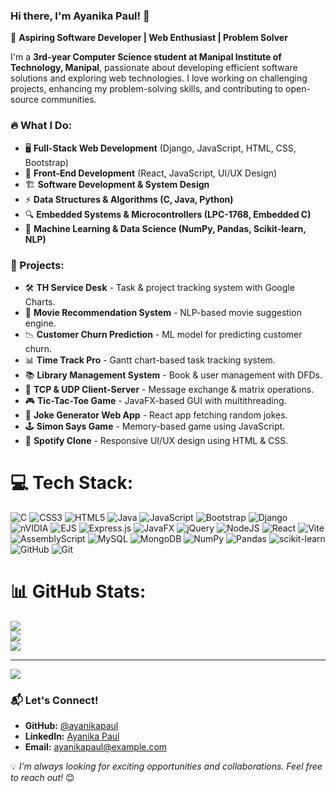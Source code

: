 ### Hi there, I'm Ayanika Paul! 👋

🚀 **Aspiring Software Developer | Web Enthusiast | Problem Solver**

I'm a **3rd-year Computer Science student at Manipal Institute of Technology, Manipal**, passionate about developing efficient software solutions and exploring web technologies. I love working on challenging projects, enhancing my problem-solving skills, and contributing to open-source communities.

### 🔥 What I Do:
- 🖥 **Full-Stack Web Development** (Django, JavaScript, HTML, CSS, Bootstrap)
- 📱 **Front-End Development** (React, JavaScript, UI/UX Design)
- 🏗 **Software Development & System Design**
- ⚡ **Data Structures & Algorithms (C, Java, Python)**
- 🔍 **Embedded Systems & Microcontrollers (LPC-1768, Embedded C)**
- 🤖 **Machine Learning & Data Science (NumPy, Pandas, Scikit-learn, NLP)**

### 📌 Projects:
- 🛠 **TH Service Desk** - Task & project tracking system with Google Charts.
- 🎥 **Movie Recommendation System** - NLP-based movie suggestion engine.
- 📉 **Customer Churn Prediction** - ML model for predicting customer churn.
- 📊 **Time Track Pro** - Gantt chart-based task tracking system.
- 📚 **Library Management System** - Book & user management with DFDs.
- 🔄 **TCP & UDP Client-Server** - Message exchange & matrix operations.
- 🎮 **Tic-Tac-Toe Game** - JavaFX-based GUI with multithreading.
- 🤖 **Joke Generator Web App** - React app fetching random jokes.
- 🕹 **Simon Says Game** - Memory-based game using JavaScript.
- 🎵 **Spotify Clone** - Responsive UI/UX design using HTML & CSS.

# 💻 Tech Stack:
![C](https://img.shields.io/badge/c-%2300599C.svg?style=for-the-badge&logo=c&logoColor=white) ![CSS3](https://img.shields.io/badge/css3-%231572B6.svg?style=for-the-badge&logo=css3&logoColor=white) ![HTML5](https://img.shields.io/badge/html5-%23E34F26.svg?style=for-the-badge&logo=html5&logoColor=white) ![Java](https://img.shields.io/badge/java-%23ED8B00.svg?style=for-the-badge&logo=openjdk&logoColor=white) ![JavaScript](https://img.shields.io/badge/javascript-%23323330.svg?style=for-the-badge&logo=javascript&logoColor=%23F7DF1E) ![Bootstrap](https://img.shields.io/badge/bootstrap-%238511FA.svg?style=for-the-badge&logo=bootstrap&logoColor=white) ![Django](https://img.shields.io/badge/django-%23092E20.svg?style=for-the-badge&logo=django&logoColor=white) ![nVIDIA](https://img.shields.io/badge/cuda-000000.svg?style=for-the-badge&logo=nVIDIA&logoColor=green) ![EJS](https://img.shields.io/badge/ejs-%23B4CA65.svg?style=for-the-badge&logo=ejs&logoColor=black) ![Express.js](https://img.shields.io/badge/express.js-%23404d59.svg?style=for-the-badge&logo=express&logoColor=%2361DAFB) ![JavaFX](https://img.shields.io/badge/javafx-%23FF0000.svg?style=for-the-badge&logo=javafx&logoColor=white) ![jQuery](https://img.shields.io/badge/jquery-%230769AD.svg?style=for-the-badge&logo=jquery&logoColor=white) ![NodeJS](https://img.shields.io/badge/node.js-6DA55F?style=for-the-badge&logo=node.js&logoColor=white) ![React](https://img.shields.io/badge/react-%2320232a.svg?style=for-the-badge&logo=react&logoColor=%2361DAFB) ![Vite](https://img.shields.io/badge/vite-%23646CFF.svg?style=for-the-badge&logo=vite&logoColor=white) ![AssemblyScript](https://img.shields.io/badge/assembly%20script-%23000000.svg?style=for-the-badge&logo=assemblyscript&logoColor=white) ![MySQL](https://img.shields.io/badge/mysql-4479A1.svg?style=for-the-badge&logo=mysql&logoColor=white) ![MongoDB](https://img.shields.io/badge/MongoDB-%234ea94b.svg?style=for-the-badge&logo=mongodb&logoColor=white) ![NumPy](https://img.shields.io/badge/numpy-%23013243.svg?style=for-the-badge&logo=numpy&logoColor=white) ![Pandas](https://img.shields.io/badge/pandas-%23150458.svg?style=for-the-badge&logo=pandas&logoColor=white) ![scikit-learn](https://img.shields.io/badge/scikit--learn-%23F7931E.svg?style=for-the-badge&logo=scikit-learn&logoColor=white) ![GitHub](https://img.shields.io/badge/github-%23121011.svg?style=for-the-badge&logo=github&logoColor=white) ![Git](https://img.shields.io/badge/git-%23F05033.svg?style=for-the-badge&logo=git&logoColor=white)
# 📊 GitHub Stats:
![](https://github-readme-stats.vercel.app/api?username=Ayanika0812&theme=dark&hide_border=false&include_all_commits=false&count_private=false)<br/>
![](https://nirzak-streak-stats.vercel.app/?user=Ayanika0812&theme=dark&hide_border=false)<br/>
![](https://github-readme-stats.vercel.app/api/top-langs/?username=Ayanika0812&theme=dark&hide_border=false&include_all_commits=false&count_private=false&layout=compact)

---
[![](https://visitcount.itsvg.in/api?id=Ayanika0812&icon=0&color=0)](https://visitcount.itsvg.in)

<!-- Proudly created with GPRM ( https://gprm.itsvg.in ) -->
### 📬 Let's Connect!
- **GitHub:** [@ayanikapaul](https://github.com/ayanikapaul)
- **LinkedIn:** [Ayanika Paul](https://www.linkedin.com/in/ayanikapaul)
- **Email:** [ayanikapaul@example.com](mailto:ayanikapaul@example.com)

💡 *I’m always looking for exciting opportunities and collaborations. Feel free to reach out!* 😊
